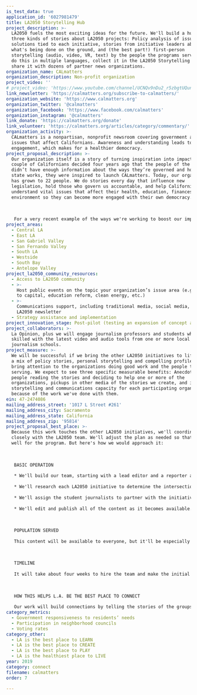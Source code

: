 ```yaml
---
is_test_data: true
application_id: '6027981479'
title: LA2050 Storytelling Hub
project_description: >-
  LA2050 fuels the most exciting ideas for the future. We'll build a hub for
  three kinds of stories about LA2050 projects: Policy analysis of issues and
  solutions tied to each initiative, stories from initiative leaders about
  what's being done on the ground, and (the best part!) first-person
  storytelling (audio, video, VR, text) by the people the programs serve. We’ll
  do this in multiple languages, collect it in the LA2050 Storytelling Hub and
  share it with dozens of partner news organizations.
organization_name: CALmatters
organization_description: Non-profit organization
project_video: ''
# project_video: 'https://www.youtube.com/channel/UCNQv9nDu2_r5zbgtUQungeA'
link_newsletter: 'https://calmatters.org/subscribe-to-calmatters/'
organization_website: 'https://www.calmatters.org'
organization_twitter: '@calmatters'
organization_facebook: 'https://www.facebook.com/calmatters'
organization_instagram: '@calmatters'
link_donate: 'https://calmatters.org/donate'
link_volunteer: 'https://calmatters.org/articles/category/commentary/'
organization_activity: >-
  CALmatters is a nonpartisan, nonprofit newsroom covering government and policy
  issues that affect Californians. Awareness and understanding leads to
  engagement, which makes for a healthier democracy.
project_proposal_description: >-
  Our organization itself is a story of turning inspiration into impact. When a
  couple of Californians decided four years ago that the people of the state
  didn’t have enough information about the ways they’re governed and how the
  state works, they were inspired to launch CALmatters. Today, our organization
  has grown to 22 people. We do stories every day that influence new
  legislation, hold those who govern us accountable, and help Californians
  understand vital issues that affect their health, education, finances and
  environment so they can become more engaged with their own democracy. 
   
   
   
   For a very recent example of the ways we're working to boost our impact, listen to our new podcast “Force of Law” that’s providing a behind-the-scenes look at how police-shooting laws may change and giving Californians a chance to understand and engage in the issue.
project_areas:
  - Central LA
  - East LA
  - San Gabriel Valley
  - San Fernando Valley
  - South LA
  - Westside
  - South Bay
  - Antelope Valley
project_la2050_community_resources:
  - Access to LA2050 community
  - >-
    Host public events on the topic your organization’s issue area (e.g. access
    to capital, education reform, clean energy, etc.) 
  - >-
    Communications support, including traditional media, social media, and
    LA2050 newsletter
  - Strategy assistance and implementation
project_innovation_stage: Post-pilot (testing an expansion of concept after initially successful pilot)
project_collaborators: >-
  La Opinion, plus we will engage journalism professors and students who are
  skilled with the latest video and audio tools from one or more local
  journalism schools.
project_measure: >-
  We will be successful if we bring the other LA2050 initiatives to life, using
  a mix of policy stories, personal storytelling and compelling profiles to
  bring attention to the organizations doing good work and the people they're
  serving. We expect to see three specific measurable benefits: Anecdotes about
  people reading the stories and deciding to help one or more of the
  organizations, pickups in other media of the stories we create, and increased
  storytelling and communications capacity for each participating organization
  because of the work we've done with them.
ein: 47-2474086
mailing_address_street: '1017 L Street #261'
mailing_address_city: Sacramento
mailing_address_state: California
mailing_address_zip: '95814'
project_proposal_best_place: >-
  Because this work touches the other LA2050 initiatives, we'll coordinate
  closely with the LA2050 team. We'll adjust the plan as needed so that it works
  well for the program. But here's how we would approach it: 
   
   
   
   BASIC OPERATION
   
   * We'll build our team, starting with a lead editor and a reporter at CALmatters in Los Angeles and a reporter at La OpiniÃ³n. We'll also bring in Los Angeles journalism students skilled in multimedia storytelling. 
   
   * We'll research each LA2050 initiative to determine the intersections with government and policy areas we cover and assign the reporters to do stories that provide background and understanding of the legislative and regulatory issues related to each initiative's work. The purpose here is to raise awareness of the challenges and help people become more engaged in seeking solutions. Much of this will be done by the reporters on this project, while some will be done by other reporters at CALmatters and La OpiniÃ³n who have specific topic expertise.
   
   * We'll assign the student journalists to partner with the initiatives, identify the best ways to do personal storytelling around each one, develop plans for that storytelling and help to make it happen. 
   
   * We'll edit and publish all of the content as it becomes available. In addition to publishing it through CALmatters and LaOpiniÃ³n, we can offer it to the LA2050 site and to the groups running the initiatives. We'll also share it with our media partners to increase the reach. 
   
   
   
   POPULATION SERVED
   
   This content will be available to everyone, but it'll be especially useful to at least four groups: The people running the initiatives, the people they're serving, the elected officials who are willing to help address these issues, and the activist Californians who care about these issues and will get involved when they read our stories. While the topics are in Los Angeles County and that's the primary service area, the fact that the content will be available statewide may help draw attention to needed legislative and policy changes. 
   
   
   
   TIMELINE
   
   It will take about four weeks to hire the team and make the initial assignments, and another couple weeks to get the first stories done. So we expect to begin publishing toward the end of the second month and keep up a steady cadence of content through the full year. 
   
   
   
   HOW THIS HELPS L.A. BE THE BEST PLACE TO CONNECT
   
   Our work will build connections by telling the stories of the groups running the initiatives and the people being served. Those stories will help their fellow Angelenos understand them and find ways to connect with them. Those connections can in turn lead to everything from increased financial support to volunteers, resources, jobs for clients and much more. We also hope this effort leads Angelenos to connect and unite over their shared desire to play a more active civic role in their governance, which in turn makes for a stronger democracy.
category_metrics:
  - Government responsiveness to residents’ needs
  - Participation in neighborhood councils
  - Voting rates
category_other:
  - LA is the best place to LEARN
  - LA is the best place to CREATE
  - LA is the best place to PLAY
  - LA is the healthiest place to LIVE
year: 2019
category: connect
filename: calmatters
order: 7

---
```

